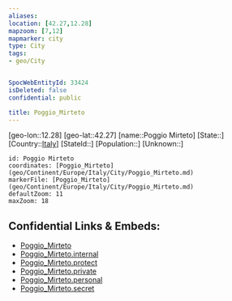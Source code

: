 ```yaml
---
aliases: 
location: [42.27,12.28]
mapzoom: [7,12] 
mapmarker: city 
type: City
tags:
- geo/City


SpocWebEntityId: 33424
isDeleted: false
confidential: public

title: Poggio_Mirteto
---
```

[geo-lon::12.28]
[geo-lat::42.27]
[name::Poggio Mirteto]
[State::]
[Country::[Italy](geo/Continent/Europe/Italy.md)]
[StateId::]
[Population::]
[Unknown::]


```leaflet
id: Poggio Mirteto
coordinates: [Poggio_Mirteto](geo/Continent/Europe/Italy/City/Poggio_Mirteto.md)
markerFile: [Poggio_Mirteto](geo/Continent/Europe/Italy/City/Poggio_Mirteto.md)
defaultZoom: 11 
maxZoom: 18
```


## Confidential Links & Embeds: 
- [Poggio_Mirteto](../../../../../../_public/geo/Continent/Europe/Italy/City/Poggio_Mirteto.md) 
- [Poggio_Mirteto.internal](../../../../../../_internal/geo/Continent/Europe/Italy/City/Poggio_Mirteto.internal.md) 
- [Poggio_Mirteto.protect](../../../../../../_protect/geo/Continent/Europe/Italy/City/Poggio_Mirteto.protect.md) 
- [Poggio_Mirteto.private](../../../../../../_private/geo/Continent/Europe/Italy/City/Poggio_Mirteto.private.md) 
- [Poggio_Mirteto.personal](../../../../../../_personal/geo/Continent/Europe/Italy/City/Poggio_Mirteto.personal.md) 
- [Poggio_Mirteto.secret](../../../../../../_secret/geo/Continent/Europe/Italy/City/Poggio_Mirteto.secret.md) 

